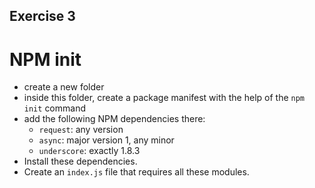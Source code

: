 ## Exercise 3

# NPM init

* create a new folder
* inside this folder, create a package manifest with the help of the `npm init` command
* add the following NPM dependencies there:
    - `request`: any version
    - `async`: major version 1, any minor
    - `underscore`: exactly 1.8.3
* Install these dependencies.
* Create an `index.js` file that requires all these modules.
